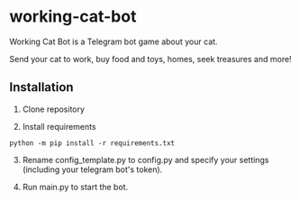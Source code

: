 # working-cat-bot

Working Cat Bot is a Telegram bot game about your cat.

Send your cat to work, buy food and toys, homes, seek treasures and more!

## Installation

1) Clone repository

2) Install requirements

```python -m pip install -r requirements.txt```

3) Rename config_template.py to config.py and specify your settings (including your telegram bot's token).

4) Run main.py to start the bot.

